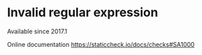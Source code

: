 # Invalid regular expression

Available since
    2017.1

Online documentation
    https://staticcheck.io/docs/checks#SA1000
